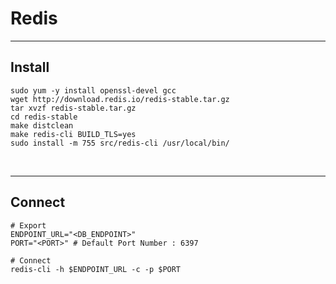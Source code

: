 # Redis
---
## Install
```shell
sudo yum -y install openssl-devel gcc
wget http://download.redis.io/redis-stable.tar.gz
tar xvzf redis-stable.tar.gz
cd redis-stable
make distclean
make redis-cli BUILD_TLS=yes
sudo install -m 755 src/redis-cli /usr/local/bin/
```
<br>

---
## Connect
```shell
# Export
ENDPOINT_URL="<DB_ENDPOINT>"
PORT="<PORT>" # Default Port Number : 6397

# Connect
redis-cli -h $ENDPOINT_URL -c -p $PORT
```
